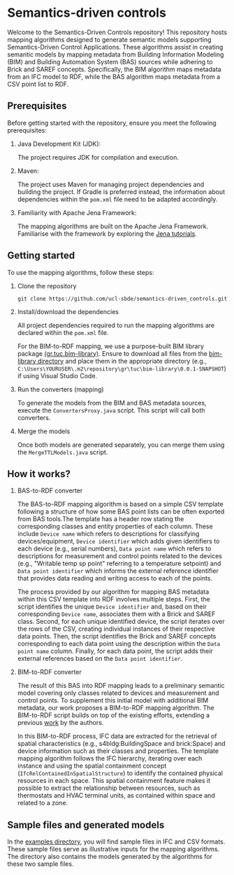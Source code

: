 # Semantics-driven controls

Welcome to the Semantics-Driven Controls repository! This repository hosts mapping algorithms designed to generate semantic models supporting Semantics-Driven Control Applications. These algorithms assist in creating semantic models by mapping metadata from Building Information Modeling (BIM) and Building Automation System (BAS) sources while adhering to Brick and SAREF concepts. Specifically, the BIM algorithm maps metadata from an IFC model to RDF, while the BAS algorithm maps metadata from a CSV point list to RDF.

## Prerequisites

Before getting started with the repository, ensure you meet the following prerequisites:

1. Java Development Kit (JDK):

   The project requires JDK for compilation and execution. 

2. Maven:

   The project uses Maven for managing project dependencies and building the project. If Gradle is preferred instead, the information about dependencies within the `pom.xml` file need to be adapted accordingly.

3. Familiarity with Apache Jena Framework:

   The mapping algorithms are built on the Apache Jena Framework. Familiarise with the framework by exploring the [Jena tutorials]( https://jena.apache.org/tutorials/index.html). 

## Getting started 

To use the mapping algorithms, follow these steps:

1. Clone the repository
   ``` 
   git clone https://github.com/ucl-sbde/semantics-driven_controls.git 
   ```

2. Install/download the dependencies

   All project dependencies required to run the mapping algorithms are declared within the `pom.xml` file.
   
   For the BIM-to-RDF mapping, we use a purpose-built BIM library package [(gr.tuc.bim-library)](https://github.com/kyriakos-katsigarakis/openmetrics/packages/875264). Ensure to download all files from the [bim-library directory](https://github.com/ucl-sbde/semantics-driven_controls/tree/main/bim-library) and place them in the appropriate directory (e.g.,  `C:\Users\YOURUSER\.m2\repository\gr\tuc\bim-library\0.0.1-SNAPSHOT`) if using Visual Studio Code.
   
3. Run the converters (mapping) 

   To generate the models from the BIM and BAS metadata sources, execute the `ConvertersProxy.java` script. This script will call both converters.

4. Merge the models

   Once both models are generated separately, you can merge them using the `MergeTTLModels.java` script.


## How it works?

1. BAS-to-RDF converter

   The BAS-to-RDF mapping algorithm is based on a simple CSV template following a structure of how some BAS point lists can be often exported from BAS tools.The template has a header row stating the corresponding classes and entity properties of each column. These include `Device name` which refers to descriptions for classifying devices/equipment, `Device identifier` which adds given identifiers to each device (e.g., serial numbers), 
   `Data point name`  which refers to descriptions for measurement and control points related to the devices (e.g., "Writable temp sp point" referring to a temperature setpoint) and `Data point identifier` which informs the external reference identifier that provides data reading and writing access to each of the points.

   The process provided by our algorithm for mapping BAS metadata within this CSV template into RDF involves multiple steps. First, the script identifies the unique `Device identifier` and, based on their corresponding `Device name`, associates them with a Brick and SAREF class. Second, for each unique identified device, the script iterates over the rows of the CSV, creating individual instances of their respective data points. Then, the script identifies the Brick and SAREF concepts corresponding to each data point using the description within the `Data point name` column. Finally, for each data point, the script adds their external references based on the `Data point identifier`.


2. BIM-to-RDF converter

   The result of this BAS into RDF mapping leads to a preliminary semantic model covering only classes related to devices and measurement and control points. To supplement this initial model with additional BIM metadata, our work proposes a BIM-to-RDF mapping algorithm. The BIM-to-RDF script builds on top of the existing efforts, extending a previous [work](https://github.com/kyriakos-katsigarakis/openmetrics) by the authors. 

   In this BIM-to-RDF process, IFC data are extracted for the retrieval of spatial characteristics (e.g., s4bldg:BuildingSpace and brick:Space) and device information such as their classes and properties. The template mapping algorithm follows the IFC hierarchy, iterating over each instance and using the spatial containment concept (`IfcRelContainedInSpatialStructure`) to identify the contained physical resources in each space. This spatial containment feature makes it possible to extract the relationship between resources, such as thermostats and HVAC terminal units, as contained within space and related to a zone.

## Sample files and generated models

In the [examples directory](https://github.com/ucl-sbde/semantics-driven_controls/tree/main/examples), you will find sample files in IFC and CSV formats. These sample files serve as illustrative inputs for the mapping algorithms. The directory also contains the models generated by the algorithms for these two sample files. 


